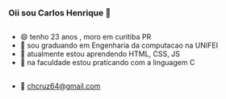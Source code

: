 ### Oii sou Carlos Henrique 👋

##
 
- 😄 tenho 23 anos , moro em curitiba PR
- 🔭 sou graduando em Engenharia da computacao na UNIFEI
- 🌱 atualmente estou aprendendo HTML, CSS, JS
- 👯 na faculdade estou praticando com a linguagem C

##

- 💬 chcruz64@gmail.com
